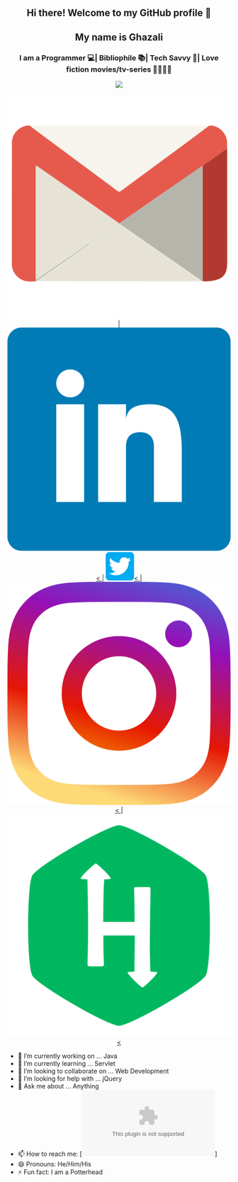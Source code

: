 <div align="center">
  <h2> Hi there! Welcome to my GitHub profile 👋</h2>
  <h2> My name is Ghazali <a href="https://gshacklebolt.github.io" target="_blank"></a> </h2>
  <h3> I am a Programmer 💻| Bibliophile 📚| Tech Savvy 📱| Love fiction movies/tv-series 🤖🧟🧙‍♂️</h3>
 

<a href="https://github.com/gshacklebolt">
  <img src="https://github-readme-stats.vercel.app/api?username=gshacklebolt&count_private=true&show_icons=true&theme=chartreuse-dark" /></a>
  
   <a href="mailto:ghazali123456@gmail.com" target="_blank"><img alt="Gmail" src="./icons/gmail.png" /></a> | 
   <a href="https://linkedin.com/in/gshacklebolt" target="_blank"><img alt="LinkedIn" src="./icons/linkedin.png" />< </a> | 
   <a href="https://twitter.com/gshacklebolt" target="_blank"><img alt="Twitter" src="./icons/twitter.png" />< </a> | 
   <a href="https://instagram.com/gshacklebolt" target="_blank"><img alt="Instagram" src="./icons/insta.png" />< </a> | 
   <a href="https://www.hackerrank.com/gshacklebolt" target="_blank"><img alt="Hackerrank" src="./icons/hackerrank.png" /><</a>
</div>

- 🔭 I’m currently working on ... Java
- 🌱 I’m currently learning ... Servlet
- 👯 I’m looking to collaborate on ... Web Development
- 🤔 I’m looking for help with ... jQuery
- 💬 Ask me about ... Anything 
- 📫 How to reach me: [![Twitter](mailto:ghazali123456@gmail.com)]
- 😄 Pronouns: He/Him/His
- ⚡ Fun fact: I am a Potterhead
